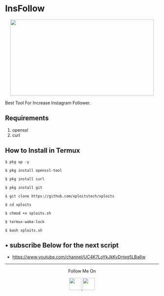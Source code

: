 # InsFollow
<p align="center">
  <img src="https://1.bp.blogspot.com/-L4lhciyZPTg/YUT-wdSwf4I/AAAAAAAAD64/1OoN5Y19HjsXYlpBT7y1Sv8qolm4Pp5LwCLcBGAsYHQ/s0/Screenshot_2021-09-17_17-10-35.png" width="470" height="250">
</p>
Best Tool For Increase Instagram Follower.

## Requirements
1. openssl
2. curl

## How to Install in Termux

`$ pkg up -y`

`$ pkg install openssl-tool`

`$ pkg install curl`

`$ pkg install git`

`$ git clone https://github.com/xploitstech/xploits`

`$ cd xploits`

`$ chmod +x xploits.sh`

`$ termux-wake-lock`

`$ bash xploits.sh`

## • subscribe Below for the next script
* https://www.youtube.com/channel/UC4K7LoYkJkKvDrtqg5LBa6w
---

<p align="center">
  Follow Me On
</p>
<p align="center">
  <a href="https://www.youtube.com/channel/UC4K7LoYkJkKvDrtqg5LBa6w">
    <img src="https://github.com/xploitstech/extra/blob/master/.img/yt.png" width="40" height="40">
  </a>
  <a href="https://www.instagram.com/xploitstech/">
    <img src="https://github.com/xploitstech/extra/blob/master/.img/ig.png" width="40" height="40">
</p>
